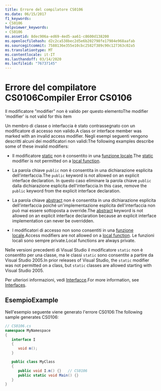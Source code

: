 ```yaml
---
title: Errore del compilatore CS0106
ms.date: 06/15/2017
f1_keywords:
- CS0106
helpviewer_keywords:
- CS0106
ms.assetid: 8dec906a-ed69-4ed5-aa61-c8600d138200
ms.openlocfilehash: d2c2ca538bec2d5e6b202798fe17984e968aafab
ms.sourcegitcommit: 7588136e355e10cbc2582f389c90c127363c02a5
ms.translationtype: MT
ms.contentlocale: it-IT
ms.lasthandoff: 03/14/2020
ms.locfileid: "76737145"
---
```

# <a name="compiler-error-cs0106"></a><span data-ttu-id="ae1a0-102">Errore del compilatore CS0106</span><span class="sxs-lookup"><span data-stu-id="ae1a0-102">Compiler Error CS0106</span></span>

<span data-ttu-id="ae1a0-103">Il modificatore "modifier" non è valido per questo elemento</span><span class="sxs-lookup"><span data-stu-id="ae1a0-103">The modifier 'modifier' is not valid for this item</span></span>

 <span data-ttu-id="ae1a0-104">Un membro di classe o interfaccia è stato contrassegnato con un modificatore di accesso non valido.</span><span class="sxs-lookup"><span data-stu-id="ae1a0-104">A class or interface member was marked with an invalid access modifier.</span></span> <span data-ttu-id="ae1a0-105">Negli esempi seguenti vengono descritti alcuni dei modificatori non validi:</span><span class="sxs-lookup"><span data-stu-id="ae1a0-105">The following examples describe some of these invalid modifiers:</span></span>

- <span data-ttu-id="ae1a0-106">Il modificatore [static](../keywords/static.md) non è consentito in una [funzione locale](../../programming-guide/classes-and-structs/local-functions.md).</span><span class="sxs-lookup"><span data-stu-id="ae1a0-106">The [static](../keywords/static.md) modifier is not permitted on a [local function](../../programming-guide/classes-and-structs/local-functions.md).</span></span>

- <span data-ttu-id="ae1a0-107">La parola chiave `public` non è consentita in una dichiarazione esplicita dell'interfaccia.</span><span class="sxs-lookup"><span data-stu-id="ae1a0-107">The `public` keyword is not allowed on an explicit interface declaration.</span></span> <span data-ttu-id="ae1a0-108">In questo caso eliminare la parola chiave `public` dalla dichiarazione esplicita dell'interfaccia.</span><span class="sxs-lookup"><span data-stu-id="ae1a0-108">In this case, remove the `public` keyword from the explicit interface declaration.</span></span>

- <span data-ttu-id="ae1a0-109">La parola chiave [abstract](../keywords/abstract.md) non è consentita in una dichiarazione esplicita dell'interfaccia poiché un'implementazione esplicita dell'interfaccia non può mai essere sottoposta a override.</span><span class="sxs-lookup"><span data-stu-id="ae1a0-109">The [abstract](../keywords/abstract.md) keyword is not allowed on an explicit interface declaration because an explicit interface implementation can never be overridden.</span></span>

- <span data-ttu-id="ae1a0-110">I modificatori di accesso non sono consentiti in una [funzione locale](../../programming-guide/classes-and-structs/local-functions.md).</span><span class="sxs-lookup"><span data-stu-id="ae1a0-110">Access modifiers are not allowed on a [local function](../../programming-guide/classes-and-structs/local-functions.md).</span></span> <span data-ttu-id="ae1a0-111">Le funzioni locali sono sempre private.</span><span class="sxs-lookup"><span data-stu-id="ae1a0-111">Local functions are always private.</span></span>

 <span data-ttu-id="ae1a0-112">Nelle versioni precedenti di Visual Studio il modificatore `static` non è consentito per una classe, ma le classi `static` sono consentite a partire da Visual Studio 2005.</span><span class="sxs-lookup"><span data-stu-id="ae1a0-112">In prior releases of Visual Studio, the `static` modifier was not permitted on a class, but `static` classes are allowed starting with Visual Studio 2005.</span></span>

 <span data-ttu-id="ae1a0-113">Per ulteriori informazioni, vedi [Interfacce](../../programming-guide/interfaces/index.md).</span><span class="sxs-lookup"><span data-stu-id="ae1a0-113">For more information, see [Interfaces](../../programming-guide/interfaces/index.md).</span></span>

## <a name="example"></a><span data-ttu-id="ae1a0-114">Esempio</span><span class="sxs-lookup"><span data-stu-id="ae1a0-114">Example</span></span>

 <span data-ttu-id="ae1a0-115">Nell'esempio seguente viene generato l'errore CS0106:</span><span class="sxs-lookup"><span data-stu-id="ae1a0-115">The following sample generates CS0106:</span></span>

```csharp
// CS0106.cs
namespace MyNamespace
{
   interface I
   {
      void m();
   }

   public class MyClass
   {
      public void I.m() {}   // CS0106
      public static void Main() {}
   }
}
```
